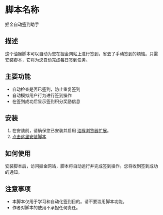 # 脚本名称

掘金自动签到助手

## 描述

这个油猴脚本可以自动为您在掘金网站上进行签到，省去了手动签到的烦恼。只需安装脚本，它将为您自动完成每日签到任务。

## 主要功能

- 自动检查是否已签到，防止重复签到
- 自动模拟用户行为进行签到操作
- 在签到成功后显示签到积分奖励信息

## 安装

1. 在安装前，请确保您已安装并启用 [油猴浏览器扩展](https://www.tampermonkey.net/)。
2. [点击这里安装脚本](https://greasyfork.org/en/scripts/474730-%E6%8E%98%E9%87%91%E7%AD%BE%E5%88%B0)

## 如何使用

安装脚本后，访问掘金网站，脚本将自动运行并完成签到操作。您将收到签到成功的通知。

## 注意事项

- 本脚本仅用于学习和自动化签到目的。请不要滥用脚本功能。
- 作者对脚本的使用不承担任何责任。
